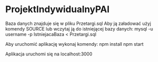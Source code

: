 # ProjektIndywidualnyPAI

Baza danych znajduje się w pliku Przetargi.sql
Aby ją załadować użyj komendy SOURCE lub wczytaj ją do istniejącej bazy danych:
mysql -u username -p IstniejacaBaza < Przetargi.sql

Aby uruchomić aplikację wykonaj komendy:
npm install
npm start

Aplikacja uruchomi się na localhost:3000
